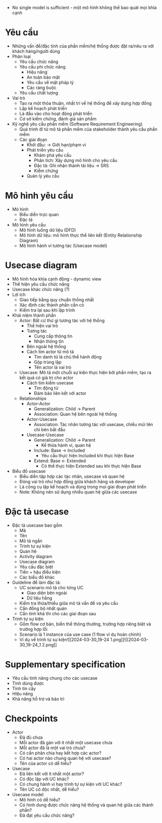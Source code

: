 - No single model is sufficient - một mô hình không thể bao quát mọi khía cạnh
# Yêu cầu
- Những vấn đề/đặc tính của phần mềm/hệ thống được đặt ra/nêu ra với khách hàng/người dùng
- Phân loại
	- Yêu cầu chức năng
	- Yêu cầu phi chức năng
		- Hiệu năng`
		- An toàn bảo mật
		- Yêu cầu về mặt pháp lý
		- Các ràng buộc
	- Yêu cầu chất lượng
- Vai trò
	- Tạo ra một thỏa thuận, nhất trí về hệ thống để xây dựng hợp đồng
	- Lập kế hoạch phát triển
	- Là đầu vào cho hoạt động phát triển
	- Cơ sở kiểm chứng, đánh giá sản phẩm
- Kỹ nghệ yêu cầu phần mềm (Software Requirement Engineering)
	- Quá trình đi từ mô tả phần mềm của stakeholder thành yêu cầu phần mềm
	- Các giai đoạn
		- Khởi đầu: -> Giới hạn/phạm vi
		- Phát triển yêu cầu
			- Khám phá yêu cầu
			- Phân tích: Xây dựng mô hình cho yêu cầu
			- Đặc tả: Ghi nhận thành tài liệu -> SRS
			- Kiểm chứng
		- Quản lý yêu cầu
# Mô hình yêu cầu
- Mô hình 
	- Biểu diễn trực quan 
	- Đặc tả
- Mô hình yêu cầu
	- Mô hình luồng dữ liệu (DFD)
	- Mô hình dữ liệu: mô hình thực thể liên kết (Entity Relationship Diagram)
	- Mô hình hành vi tương tác (Usecase model)
# Usecase diagram
- Mô hình hóa khía cạnh động - dynamic view
- Thể hiện yêu cầu chức năng
- Usecase khác chức năng (?)
- Lợi ích
	- Giao tiếp bằng quy chuẩn thống nhất
	- Xác định các thành phần cần có
	- Kiểm tra lại sau khi lập trình
- Khái niệm thành phần
	- Actor: Bất cứ thứ gì tương tác với hệ thống
		- Thể hiện vai trò
		- Tương tác
			- Cung cấp thông tin
			- Nhận thông tin
		- Bên ngoài hệ thống
		- Cách tìm actor từ mô tả
			- Tìm danh từ là chủ thể hành động
			- Gộp trùng lặp
			- Tên actor là vai trò
	- Usecase: Mô tả một chuỗi sự kiện thực hiện bởi phần mềm, tạo ra kết quả có giá trị cho actor
		- Cách tìm kiếm usecase
			- Tìm động từ
			- Đảm bảo liên kết với actor
	- Relationships
		- Actor-Actor
			- Generalization: Child -> Parent
			- Association: Quan hệ bên ngoài hệ thống
		- Actor-Usecase
			- Association: Tác nhân tương tác với usecase, chiều mũi tên chỉ bên bắt đầu
		- Usecase-Usecase
			- Generalization: Child -> Parent
				- Kế thừa hành vi, quan hệ
			- Include: Base -> Included
				- Yêu cầu thực hiện Included khi thực hiện Base
			- Extend: Base <- Extended
				- Có thể thực hiện Extended sau khi thực hiện Base
- Biểu đồ usecase
	- Biểu diễn tập hợp các tác nhân, usecase và quan hệ
	- Đóng vai trò như hợp đồng giữa khách hàng và developer
	- Là công cụ lập kế hoạch và dùng trong mọi giai đoạn phát triển
	- Note: Không nên sử dụng nhiều quan hệ giữa các usecase
# Đặc tả usecase
- Đặc tả usecase bao gồm
	- Mã
	- Tên
	- Mô tả ngắn
	- Trình tự sự kiện
	- Quan hệ
	- Activity diagram
	- Usecase diagram
	- Yêu cầu đặc biệt
	- Tiền + hậu điều kiện
	- Các biểu đồ khác
- Guideline để làm đặc tả:
	- UC scenario mô tả cho từng UC
		- Giao diện bên ngoài
		- Dữ liệu hằng
	- Kiểm tra thừa/thiếu giữa mô tả vấn đề và yêu cầu
	- Cần đồng bộ nhất quán
	- Cần tính khả thi cho các giai đoạn sau
- Trình tự sự kiện
	- Gồm flow cơ bản, biến thể thông thường, trường hợp riêng biệt và trường hợp lỗi
	- Scenario là 1 instance của use case (1 flow ví dụ hoàn chỉnh)
	- Ví dụ về trình tự sự kiện![[2024-03-30_19-24 1.png]]![[2024-03-30_19-24_1 2.png]]
# Supplementary specification
- Yêu cầu tính năng chung cho các usecase
- Tính dùng được
- Tính tin cậy
- HIệu năng
- Khả năng hỗ trợ và bảo trì
# Checkpoints
- Actor
	- Đã đủ chưa
	- Mỗi actor đã gán với ít nhất một usecase chưa
	- Mỗi actor đã là một vai trò chưa?
	- Có cần phân chia hay kết hợp các actor?
	- Có hai actor nào chung quan hệ với usecase?
	- Tên của actor có dễ hiểu?
- Usecase
	- Đã liên kết với ít nhất một actor?
	- Có độc lập với UC khác?
	- Có chung hành vi hay trình tự sự kiện với UC khác?
	- Tên UC có độc nhất, dễ hiểu?
- Usecase model
	- Mô hình có dễ hiểu?
	- Có hình dung được chức năng hệ thống và quan hệ giữa các thành phần?
	- Đã đạt yêu cầu chức năng?
